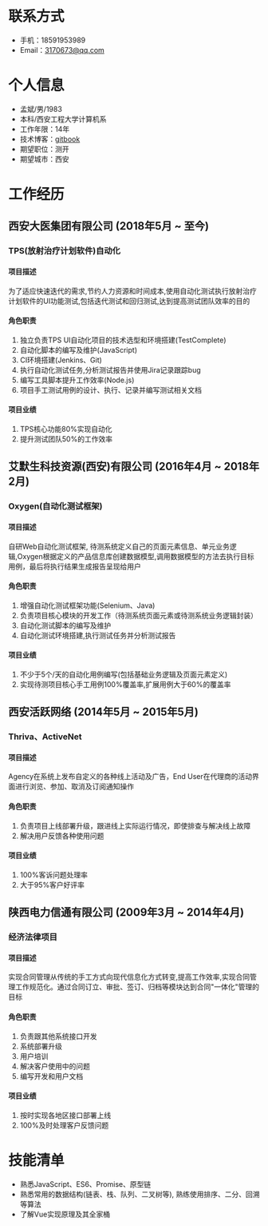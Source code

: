 # 联系方式
- 手机：18591953989
- Email：3170673@qq.com


# 个人信息
- 孟斌/男/1983
- 本科/西安工程大学计算机系
- 工作年限：14年
- 技术博客：[gitbook](https://jackmeng.gitbook.io/note/)
- 期望职位：测开
- 期望城市：西安


# 工作经历
## 西安大医集团有限公司 (2018年5月 ~ 至今)

### TPS(放射治疗计划软件)自动化

#### 项目描述
为了适应快速迭代的需求,节约人力资源和时间成本,使用自动化测试执行放射治疗计划软件的UI功能测试,包括迭代测试和回归测试,达到提高测试团队效率的目的

#### 角色职责
1. 独立负责TPS UI自动化项目的技术选型和环境搭建(TestComplete)
2. 自动化脚本的编写及维护(JavaScript)
3. CI环境搭建(Jenkins、Git)
4. 执行自动化测试任务,分析测试报告并使用Jira记录跟踪bug
5. 编写工具脚本提升工作效率(Node.js)
6. 项目手工测试用例的设计、执行、记录并编写测试相关文档

#### 项目业绩
1. TPS核心功能80%实现自动化
2. 提升测试团队50%的工作效率


## 艾默生科技资源(西安)有限公司 (2016年4月 ~ 2018年2月)

### Oxygen(自动化测试框架)

#### 项目描述
自研Web自动化测试框架, 待测系统定义自己的页面元素信息、单元业务逻辑,Oxygen根据定义的产品信息库创建数据模型,调用数据模型的方法去执行目标用例，最后将执行结果生成报告呈现给用户

#### 角色职责
1. 增强自动化测试框架功能(Selenium、Java)
2. 负责项目核心模块的开发工作（待测系统页面元素或待测系统业务逻辑封装）
4. 自动化测试脚本的编写及维护
5. 自动化测试环境搭建,执行测试任务并分析测试报告

#### 项目业绩
1. 不少于5个/天的自动化用例编写(包括基础业务逻辑及页面元素定义)
2. 实现待测项目核心手工用例100%覆盖率,扩展用例大于60%的覆盖率


## 西安活跃网络 (2014年5月 ~ 2015年5月)

### Thriva、ActiveNet

#### 项目描述
Agency在系统上发布自定义的各种线上活动及广告，End User在代理商的活动界面进行浏览、参加、取消及订阅通知操作

#### 角色职责
1. 负责项目上线部署升级，跟进线上实际运行情况，即使排查与解决线上故障
2. 解决用户反馈各种使用问题

#### 项目业绩
1. 100%客诉问题处理率
2. 大于95%客户好评率


## 陕西电力信通有限公司 (2009年3月 ~ 2014年4月)

### 经济法律项目
#### 项目描述
实现合同管理从传统的手工方式向现代信息化方式转变,提高工作效率,实现合同管理工作规范化。通过合同订立、审批、签订、归档等模块达到合同"一体化"管理的目标

#### 角色职责
1. 负责跟其他系统接口开发
2. 系统部署升级
3. 用户培训
4. 解决客户使用中的问题
5. 编写开发和用户文档

#### 项目业绩
1. 按时实现各地区接口部署上线
2. 100%及时处理客户反馈问题


# 技能清单
- 熟悉JavaScript、ES6、Promise、原型链
- 熟悉常用的数据结构(链表、栈、队列、二叉树等), 熟练使用排序、二分、回溯等算法
- 了解Vue实现原理及其全家桶